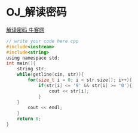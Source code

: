 # OJ_解读密码

[解读密码 牛客网](https://www.nowcoder.com/cts/16268951/summary?id=5CEBC66D850C37AF#4/{%22uid%22%3A%225CEBC66D850C37AF%22%2C%22type%22%3A%224%22%2C%22index%22%3A0})

~~~C
// write your code here cpp
#include<iostream>
#include<string>
using namespace std;
int main(){
    string str;
    while(getline(cin, str)){
        for(size_t i = 0; i < str.size(); i++){
            if(str[i] <= '9' && str[i] >= '0'){
                cout << str[i];
            }
    }
        cout << endl;
    }
    return 0;
}
~~~

